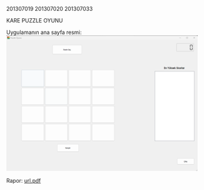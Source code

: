 
201307019
201307020
201307033

KARE PUZZLE OYUNU

Uygulamanın ana sayfa resmi:
![ana sayfanın ekran görüntüsü](images\ssimage.png)

Rapor:
[url.pdf](https://github.com/Zehraan/puzzle/blob/fbb3109dcdaf1eb44cfdfaa4dffa5a4d5b477f3c/url.pdf)
